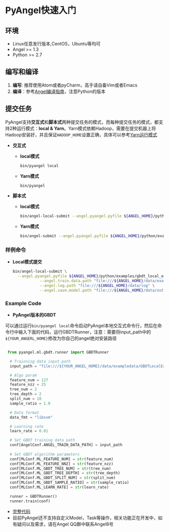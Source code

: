 # PyAngel快速入门

## 环境

* Linux任意发行版本,CentOS，Ubuntu等均可
* Angel >= 1.3
* Python >= 2.7

## 编写和编译

1. **编写**: 推荐使用Atom或者pyCharm，高手请自备Vim或者Emacs
2. **编译**：参考[Angel编译指南](../deploy/source_compile.md)，注意Python的版本


## 提交任务

PyAngel支持**交互式**和**脚本式**两种提交任务的模式，而每种提交任务的模式，都支持2种运行模式：**local & Yarn**。Yarn模式依赖Hadoop，需要在提交机器上将Hadoop安装好，并且保证`HADOOP_HOME`设置正确，具体可以参考[Yarn运行模式](../deploy/run_on_yarn.md)

- **交互式**

	* **local模式**

		```bash
		bin/pyangel local
		```
	* **Yarn模式**

		```bash
		bin/pyangel
		```

- **脚本式**

  - **local模式**

    ```bash
	bin/angel-local-submit --angel.pyangel.pyfile ${ANGEL_HOME}/python/examples/gbdt_local_example/py
	```

  - **Yarn模式**
	
	```bash
	bin/angel-submit --angel.pyangel.pyfile ${ANGEL_HOME}/python/examples/gbdt_example.py
	```



### **样例命令**

* **Local模式提交**

  ```bash
  bin/angel-local-submit \
    --angel.pyangel.pyfile ${ANGEL_HOME}/python/examples/gbdt_local_example.py \
			  --angel.train.data.path "file:///${ANGEL_HOME}/data/exampledata/GBDTLocalExampleData/agaricus.txt.train" \
			  --angel.log.path "file:///${ANGEL_HOME}/data/log" \
			  --angel.save.model.path "file:///${ANGEL_HOME}/data/output"
	```

### Example Code

* **PyAngel版本的GBDT**
    
可以通过运行`bin/pyangel local`命令启动PyAngel本地交互式命令行，然后在命令行中输入下面的代码，运行GBDTRunner，注意：需要将input_path中的`${YOUR_ANGERL_HOME}`修改为你自己的angel绝对安装路径    

  ```Python

   from pyangel.ml.gbdt.runner import GBDTRunner

	# Trainning data input path
	input_path = "file:///${YOUR_ANGEL_HOME}/data/exampledata/GBDTLocalExampleData/agaricus.txt.train"

    # Algo param
    feature_num = 127
    feature_nzz = 25
    tree_num = 2
    tree_depth = 2
    split_num = 10
    sample_ratio = 1.0

    # Data format
    data_fmt = "libsvm"

    # Learning rate
    learn_rate = 0.01

    # Set GBDT training data path
    conf[AngelConf.ANGEL_TRAIN_DATA_PATH] = input_path
    
    # Set GBDT algorithm parameters
    conf[MLConf.ML_FEATURE_NUM] = str(feature_num)
    conf[MLConf.ML_FEATURE_NNZ] = str(feature_nzz)
    conf[MLConf.ML_GBDT_TREE_NUM] = str(tree_num)
    conf[MLConf.ML_GBDT_TREE_DEPTH] = str(tree_depth)
    conf[MLConf.ML_GBDT_SPLIT_NUM] = str(split_num)
    conf[MLConf.ML_GBDT_SAMPLE_RATIO] = str(sample_ratio)
    conf[MLConf.ML_LEARN_RATE] = str(learn_rate)

    runner = GBDTRunner()
    runner.train(conf)
  ```

* [完整代码](../../angel-ps/examples/src/main/python/gbdt_example.py)
* 目前PyAngel还不支持自定义Model，Task等操作，相关功能正在开发中，如有疑问以及需求，请在Angel QQ群中联系Angel8号
